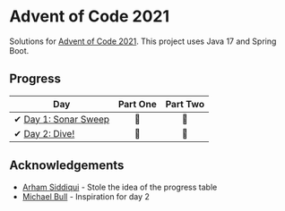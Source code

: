 # Advent of Code 2021

Solutions for [Advent of Code 2021][aoc]. This project uses Java 17 and Spring Boot.

[aoc]: https://adventofcode.com/2021/

## Progress

| Day                                                                        | Part One | Part Two |
|----------------------------------------------------------------------------|:--------:|:--------:|
| ✔ [Day 1: Sonar Sweep](src/main/java/com/omarassadi/adventofcode/day/day1) |    🌟    |    🌟    |
| ✔ [Day 2: Dive!](src/main/java/com/omarassadi/adventofcode/day/day2)       |    🌟    |    🌟    |

## Acknowledgements

* [Arham Siddiqui](https://github.com/Arham4) - Stole the idea of the progress table
* [Michael Bull](https://github.com/michaelbull) - Inspiration for day 2
